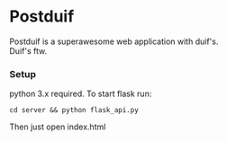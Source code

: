 Postduif
========

Postduif is a superawesome web application with duif's.<br />
Duif's ftw.

### Setup
python 3.x required. To start flask run:
```shell
cd server && python flask_api.py
```
Then just open index.html

